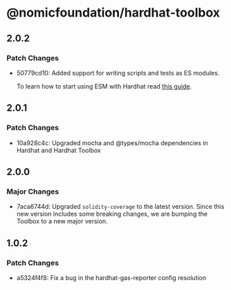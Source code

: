 # @nomicfoundation/hardhat-toolbox

## 2.0.2

### Patch Changes

- 50779cd10: Added support for writing scripts and tests as ES modules.

  To learn how to start using ESM with Hardhat read [this guide](https://hardhat.org/hardhat-runner/docs/advanced/using-esm).

## 2.0.1

### Patch Changes

- 10a928c4c: Upgraded mocha and @types/mocha dependencies in Hardhat and Hardhat Toolbox

## 2.0.0

### Major Changes

- 7aca6744d: Upgraded `solidity-coverage` to the latest version. Since this new version includes some breaking changes, we are bumping the Toolbox to a new major version.

## 1.0.2

### Patch Changes

- a5324f4f8: Fix a bug in the hardhat-gas-reporter config resolution
